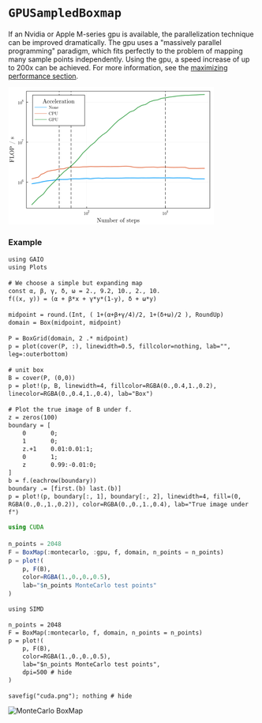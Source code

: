 # `GPUSampledBoxmap`

If an Nvidia or Apple M-series gpu is available, the parallelization technique can be improved dramatically. The gpu uses a "massively parallel programming" paradigm, which fits perfectly to the problem of mapping many sample points independently. Using the gpu, a speed increase of up to 200x can be achieved. For more information, see the [maximizing performance section](https://gaioguys.github.io/GAIO.jl/cuda/).

![performance metrics](../assets/flops_gpu_loglog.png)

### Example

```@setup 1
using GAIO
using Plots

# We choose a simple but expanding map
const α, β, γ, δ, ω = 2., 9.2, 10., 2., 10.
f((x, y)) = (α + β*x + γ*y*(1-y), δ + ω*y)

midpoint = round.(Int, ( 1+(α+β+γ/4)/2, 1+(δ+ω)/2 ), RoundUp)
domain = Box(midpoint, midpoint)

P = BoxGrid(domain, 2 .* midpoint)
p = plot(cover(P, :), linewidth=0.5, fillcolor=nothing, lab="", leg=:outerbottom)

# unit box
B = cover(P, (0,0))
p = plot!(p, B, linewidth=4, fillcolor=RGBA(0.,0.4,1.,0.2), linecolor=RGBA(0.,0.4,1.,0.4), lab="Box")

# Plot the true image of B under f.
z = zeros(100)
boundary = [
    0       0;
    1       0;
    z.+1    0.01:0.01:1;
    0       1;
    z       0.99:-0.01:0;
]
b = f.(eachrow(boundary))
boundary .= [first.(b) last.(b)]
p = plot!(p, boundary[:, 1], boundary[:, 2], linewidth=4, fill=(0, RGBA(0.,0.,1.,0.2)), color=RGBA(0.,0.,1.,0.4), lab="True image under f")
```

```julia
using CUDA

n_points = 2048
F = BoxMap(:montecarlo, :gpu, f, domain, n_points = n_points)
p = plot!(
    p, F(B), 
    color=RGBA(1.,0.,0.,0.5), 
    lab="$n_points MonteCarlo test points"
)
```

```@setup 1
using SIMD

n_points = 2048
F = BoxMap(:montecarlo, f, domain, n_points = n_points)
p = plot!(
    p, F(B), 
    color=RGBA(1.,0.,0.,0.5), 
    lab="$n_points MonteCarlo test points", 
    dpi=500 # hide
)

savefig("cuda.png"); nothing # hide
```

![MonteCarlo BoxMap](cuda.png)
